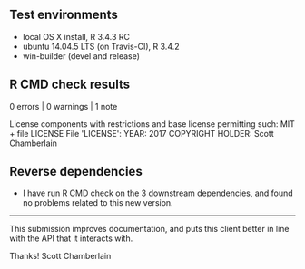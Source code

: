 ## Test environments

* local OS X install, R 3.4.3 RC
* ubuntu 14.04.5 LTS (on Travis-CI), R 3.4.2
* win-builder (devel and release)

## R CMD check results

0 errors | 0 warnings | 1 note

   License components with restrictions and base license permitting such:
     MIT + file LICENSE
   File 'LICENSE':
     YEAR: 2017
     COPYRIGHT HOLDER: Scott Chamberlain

## Reverse dependencies

* I have run R CMD check on the 3 downstream dependencies, and 
found no problems related to this new version.

-------

This submission improves documentation, and puts this client better 
in line with the API that it interacts with. 

Thanks!
Scott Chamberlain
